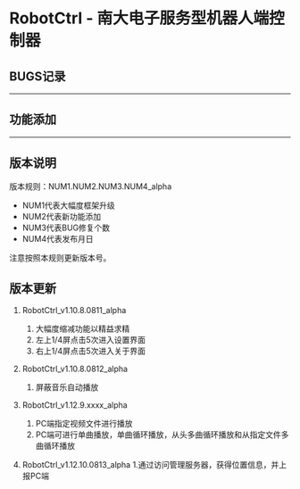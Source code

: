 # RobotCtrl - 南大电子服务型机器人端控制器

## BUGS记录

---------

## 功能添加

---------

## 版本说明

版本规则：NUM1.NUM2.NUM3.NUM4_alpha

- NUM1代表大幅度框架升级
- NUM2代表新功能添加
- NUM3代表BUG修复个数
- NUM4代表发布月日

注意按照本规则更新版本号。

## 版本更新

1. RobotCtrl_v1.10.8.0811_alpha
    1. 大幅度缩减功能以精益求精
    2. 左上1/4屏点击5次进入设置界面
    3. 右上1/4屏点击5次进入关于界面

2. RobotCtrl_v1.10.8.0812_alpha
    1. 屏蔽音乐自动播放

3. RobotCtrl_v1.12.9.xxxx_alpha
    1. PC端指定视频文件进行播放
    2. PC端可进行单曲播放，单曲循环播放，从头多曲循环播放和从指定文件多曲循环播放

4. RobotCtrl_v1.12.10.0813_alpha
    1.通过访问管理服务器，获得位置信息，并上报PC端